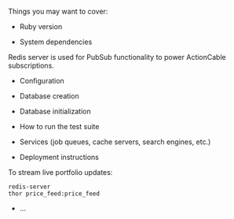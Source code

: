 Things you may want to cover:

* Ruby version

* System dependencies

Redis server is used for PubSub functionality to power ActionCable subscriptions.

* Configuration

* Database creation

* Database initialization

* How to run the test suite

* Services (job queues, cache servers, search engines, etc.)

* Deployment instructions

To stream live portfolio updates:
```
redis-server
thor price_feed:price_feed
```

* ...

